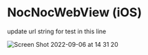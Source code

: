 # NocNocWebView (iOS)

update url string for test in this line

![Screen Shot 2022-09-06 at 14 31 20](https://user-images.githubusercontent.com/112602227/188574025-300c2160-bb1f-42c1-bc84-36b59fcad556.png)

